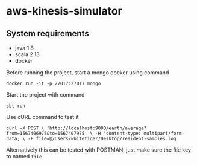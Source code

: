 # aws-kinesis-simulator

## System requirements
* java 1.8
* scala 2.13
* docker

Before running the project, start a mongo docker using command

 ``docker run -it -p 27017:27017 mongo``  

Start the project with command

``sbt run``

Use cURL command to test it

``
curl -X POST \
'http://localhost:9000/earth/average?from=1567406975&to=1567407975' \
-H 'content-type: multipart/form-data; \
-F file=@/Users/whitetiger/Desktop/resident-samples.log
``

Alternatively this can be tested with POSTMAN, just make sure the file 
key to named ``file``

